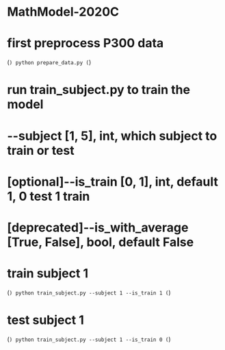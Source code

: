 # MathModel-2020C

# first preprocess P300 data
(```)
python prepare_data.py
(```)

# run train_subject.py to train the model
# --subject [1, 5], int, which subject to train or test
# [optional]--is_train [0, 1], int, default 1, 0 test 1 train
# [deprecated]--is_with_average [True, False], bool, default False
# train subject 1
(```)
python train_subject.py --subject 1 --is_train 1
(```)

# test subject 1
(```)
python train_subject.py --subject 1 --is_train 0
(```)
